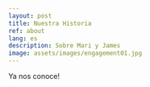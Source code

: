 ```yaml
---
layout: post
title: Nuestra Historia
ref: about
lang: es
description: Sobre Mari y James
image: assets/images/engagement01.jpg
---
```


Ya nos conoce!